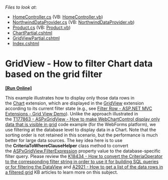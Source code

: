 <!-- default file list -->
*Files to look at*:

* [HomeController.cs](./CS/Controllers/HomeController.cs) (VB: [HomeController.vb](./VB/Controllers/HomeController.vb))
* [NorthwindDataProvider.cs](./CS/Models/NorthwindDataProvider.cs) (VB: [NorthwindDataProvider.vb](./VB/Models/NorthwindDataProvider.vb))
* [Product.cs](./CS/Models/Product.cs) (VB: [Product.vb](./VB/Models/Product.vb))
* [ChartPartial.cshtml](./CS/Views/Home/ChartPartial.cshtml)
* [GridViewPartial.cshtml](./CS/Views/Home/GridViewPartial.cshtml)
* [Index.cshtml](./CS/Views/Home/Index.cshtml)
<!-- default file list end -->
# GridView - How to filter Chart data based on the grid filter
<!-- run online -->
**[[Run Online]](https://codecentral.devexpress.com/t323440)**
<!-- run online end -->


<p>This example illustrates how to display only those data rows in the <a href="https://documentation.devexpress.com/#AspNet/CustomDocument9972">Chart</a> extension, which are displayed in the <a href="https://documentation.devexpress.com/#AspNet/CustomDocument8998">GridView</a> extension according to its current filter state (e.g., see <a href="http://demos.devexpress.com/MVCxGridViewDemos/Filtering/FilterRow">Filter Row - ASP.NET MVC Extensions - Grid View Demo</a>). Unlike the approach illustrated in the <a href="https://www.devexpress.com/Support/Center/p/T177863">T177863 - ASPxGridView - How to make WebChartControl display only data that is visible in grid</a> code example (for the WebForms platform), we use filtering at the database level to display data in a Chart. Note that the sorting order is not retained in this scenario, but the performance is much better for large data sources. The key idea here is to use the <strong>CriteriaToWhereClauseHelper</strong> class method to convert the <a href="https://documentation.devexpress.com/#AspNet/DevExpressWebASPxGridView_FilterExpressiontopic">ASPxGridView.FilterExpression</a> property value to the database-specific filter query. Please review the <a href="https://www.devexpress.com/Support/Center/p/K18434">K18434 - How to convert the CriteriaOperator to the corresponding filter string in order to use it for building SQL queries or for filtering the DataView</a> and <a href="https://www.devexpress.com/Support/Center/p/A2921">A2921 - How to get a list of the data rows in a filtered grid</a> KB articles to learn more on this subject.</p>

<br/>


